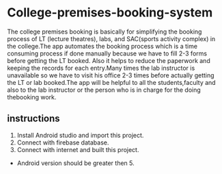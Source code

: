 # College-premises-booking-system
The college premises booking is basically for simplifying the booking process of LT (lecture theatres), labs, and SAC(sports activity complex) in the college.The app automates the booking process which is a time consuming process if done manually because we have to fill 2-3 forms before getting the LT booked. Also it helps to reduce the paperwork and keeping the records for each entry.Many times the lab instructor is unavailable so we have to visit his office 2-3 times before actually getting the LT or lab booked.The app will be helpful to all the students,faculty and also to the lab instructor or the person who is in charge for the doing thebooking work.

## instructions
1. Install Android studio and import this project.
2. Connect with firebase database.
3. Connect with internet and built this project. 

- Android version should be greater then 5.
